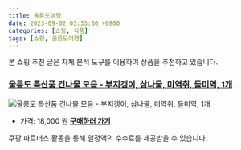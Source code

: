```yaml
---
title: 울릉도여행
date: 2023-09-02 03:33:36 +0800
categories: [쇼핑, 식품]
tags: [쇼핑, 울릉도여행]
---
```

본 쇼핑 추천 글은 자체 분석 도구를 이용하여 상품을 추천하고 있습니다.
### [울릉도 특산품 건나물 모음 - 부지갱이, 삼나물, 미역취, 돌미역, 1개](https://link.coupang.com/re/AFFSDP?lptag=AF1030537&pageKey=7376300746&itemId=19039091012&vendorItemId=86162881830&traceid=V0-153-965bc7513b3eca96&clickBeacon=NwGo%2FL6m72rtO2wBtdjxeOVJBfrlyY6qT9ajdt1diEEYlIi8eQ84Jl5LEKYOrnlPkBV5WTCTa1je25GPmHH9IzqAJpyIOFTSVk4SbRJih4aCCxkicH8b%2BUip5U4bNM45gGk%2FFmXzfsKC0oHMIR0lGVB1LpD%2Fdxp%2F%2FvBGjEwV7EZUlFvivEj6YdmNSWXCjpkPd6EUl9HnpDv0OYY9TgrjI%2FEgGwMuh1LPSywRRCG0od3FZk2sg4%2B8ZpldCkJEj3Q%2FSmtN6aW6zhrc%2BgvBjV%2FBw%2Bd%2BjOUNUihSISKK1qriMC9%2BsQx1ZI%2BRA0RpKC5T9WPL38KIucdmfZ5Dt%2BMSF8wDWSIahQQFzolD2zW9%2BS2zWrrjNhe2XsPrb0RBOp%2B2mgezk3d4tnh9vgNHSB2EgVfBS7qBoiSCWOzlrspqDK6xKEi8SpcFtqaKMYDdeQN1oCgiKWpPjn%2FlT97COYn0QVwQ%2BYMc37mSBXUeSqVa32uPcDcAHcDBdX3XdU3AaFzJbcjt80CvjWPMduazsVzL3IIfUMjEGpW53R%2BWB2tYM9toILoXlidYklzzuCjD1Vngyne3CX8h5t0ga585iWIrrYfQu5sT18KWDh1ZpE7P5dYjhP%2FnXh%2BTv5zBnIFdtJ8vPTb7GGlZ91nmb6Ejm31nuyXUYamxhF8w72xNHz%2B3jSDvQxJ4rwShCOUTnVOTGqKcZkJ5sI%2FyNUPaBXTT42XhsR5cDeZoEGHLqFrY2RP3g61r6AcDNFKH6WBbEPEiWxjkQGz1rthphNtKpXDUXVChsAH%2FLeGUEzqA7P%2BFGyGYYvN4fGe7FJ1szJyPuGXNsflJIgvLm0IZbA2Q9lHjgVjaUjMuViorfW7c0bPJIKPf23%2FC%2FHOmOj3nEVbhsku3qVfmaoEN&requestid=20230907033336610229587428&token=31850C%7CMIXED)
![울릉도 특산품 건나물 모음 - 부지갱이, 삼나물, 미역취, 돌미역, 1개](https://ads-partners.coupang.com/image1/CDIGibzcBch6qX80CEtREkUx8xYyGlJ3ypS2BPgkvHmUilr_TzAzOswFW6xfQlpfEdJYmZRxcCA1ZLEMvst91fJIYub7D2XzDR2BmOBgOYxjm3w17y-T8xe0JRGqAeYLnE2-bZMMFYRNu8B8rrxrrohV0kEjUz6Oq52VPIkaeoNuHYLUhF6wyjnGAYv0pKVKcRB10pkW6JJ0twdca1Rzc-XaybAu_6_nfxbgLjwH8Mw4gQynUFmNShQoD9gBD9c8fghCc7BrX2bv3GSRSsH_kwudBPAaA6Osrdul28ezQDCHkXWY)
- 가격: 18,000 원
[**구매하러 가기**](https://link.coupang.com/re/AFFSDP?lptag=AF1030537&pageKey=7376300746&itemId=19039091012&vendorItemId=86162881830&traceid=V0-153-965bc7513b3eca96&clickBeacon=NwGo%2FL6m72rtO2wBtdjxeOVJBfrlyY6qT9ajdt1diEEYlIi8eQ84Jl5LEKYOrnlPkBV5WTCTa1je25GPmHH9IzqAJpyIOFTSVk4SbRJih4aCCxkicH8b%2BUip5U4bNM45gGk%2FFmXzfsKC0oHMIR0lGVB1LpD%2Fdxp%2F%2FvBGjEwV7EZUlFvivEj6YdmNSWXCjpkPd6EUl9HnpDv0OYY9TgrjI%2FEgGwMuh1LPSywRRCG0od3FZk2sg4%2B8ZpldCkJEj3Q%2FSmtN6aW6zhrc%2BgvBjV%2FBw%2Bd%2BjOUNUihSISKK1qriMC9%2BsQx1ZI%2BRA0RpKC5T9WPL38KIucdmfZ5Dt%2BMSF8wDWSIahQQFzolD2zW9%2BS2zWrrjNhe2XsPrb0RBOp%2B2mgezk3d4tnh9vgNHSB2EgVfBS7qBoiSCWOzlrspqDK6xKEi8SpcFtqaKMYDdeQN1oCgiKWpPjn%2FlT97COYn0QVwQ%2BYMc37mSBXUeSqVa32uPcDcAHcDBdX3XdU3AaFzJbcjt80CvjWPMduazsVzL3IIfUMjEGpW53R%2BWB2tYM9toILoXlidYklzzuCjD1Vngyne3CX8h5t0ga585iWIrrYfQu5sT18KWDh1ZpE7P5dYjhP%2FnXh%2BTv5zBnIFdtJ8vPTb7GGlZ91nmb6Ejm31nuyXUYamxhF8w72xNHz%2B3jSDvQxJ4rwShCOUTnVOTGqKcZkJ5sI%2FyNUPaBXTT42XhsR5cDeZoEGHLqFrY2RP3g61r6AcDNFKH6WBbEPEiWxjkQGz1rthphNtKpXDUXVChsAH%2FLeGUEzqA7P%2BFGyGYYvN4fGe7FJ1szJyPuGXNsflJIgvLm0IZbA2Q9lHjgVjaUjMuViorfW7c0bPJIKPf23%2FC%2FHOmOj3nEVbhsku3qVfmaoEN&requestid=20230907033336610229587428&token=31850C%7CMIXED)


쿠팡 파트너스 활동을 통해 일정액의 수수료를 제공받을 수 있습니다.
